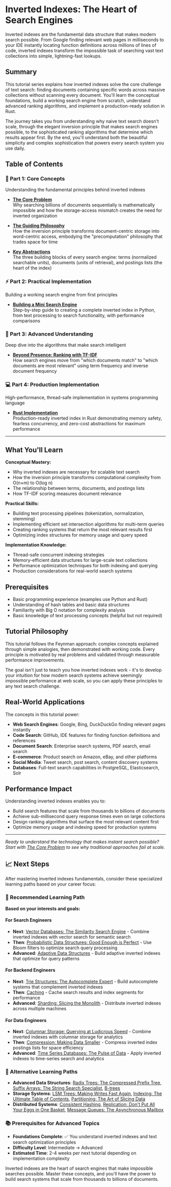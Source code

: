 # Inverted Indexes: The Heart of Search Engines

Inverted indexes are the fundamental data structure that makes modern search possible. From Google finding relevant web pages in milliseconds to your IDE instantly locating function definitions across millions of lines of code, inverted indexes transform the impossible task of searching vast text collections into simple, lightning-fast lookups.

## Summary

This tutorial series explains how inverted indexes solve the core challenge of text search: finding documents containing specific words across massive collections without scanning every document. You'll learn the conceptual foundations, build a working search engine from scratch, understand advanced ranking algorithms, and implement a production-ready solution in Rust.

The journey takes you from understanding why naive text search doesn't scale, through the elegant inversion principle that makes search engines possible, to the sophisticated ranking algorithms that determine which results appear first. By the end, you'll understand both the beautiful simplicity and complex sophistication that powers every search system you use daily.

## Table of Contents

### 🎯 Part 1: Core Concepts
Understanding the fundamental principles behind inverted indexes

- **[The Core Problem](01-concepts-01-the-core-problem.md)**  
  Why searching billions of documents sequentially is mathematically impossible and how the storage-access mismatch creates the need for inverted organization

- **[The Guiding Philosophy](01-concepts-02-the-guiding-philosophy.md)**  
  How the inversion principle transforms document-centric storage into word-centric access, embodying the "precomputation" philosophy that trades space for time

- **[Key Abstractions](01-concepts-03-key-abstractions.md)**  
  The three building blocks of every search engine: terms (normalized searchable units), documents (units of retrieval), and postings lists (the heart of the index)

### ⚡ Part 2: Practical Implementation
Building a working search engine from first principles

- **[Building a Mini Search Engine](02-guides-01-building-a-mini-search-engine.md)**  
  Step-by-step guide to creating a complete inverted index in Python, from text processing to search functionality, with performance comparisons

### 🧠 Part 3: Advanced Understanding  
Deep dive into the algorithms that make search intelligent

- **[Beyond Presence: Ranking with TF-IDF](03-deep-dive-01-beyond-presence-ranking-with-tf-idf.md)**  
  How search engines move from "which documents match" to "which documents are most relevant" using term frequency and inverse document frequency

### 💻 Part 4: Production Implementation
High-performance, thread-safe implementation in systems programming language

- **[Rust Implementation](04-rust-implementation.md)**  
  Production-ready inverted index in Rust demonstrating memory safety, fearless concurrency, and zero-cost abstractions for maximum performance

---

## What You'll Learn

**Conceptual Mastery:**
- Why inverted indexes are necessary for scalable text search
- How the inversion principle transforms computational complexity from O(n×m) to O(log n)
- The relationship between terms, documents, and postings lists
- How TF-IDF scoring measures document relevance

**Practical Skills:**
- Building text processing pipelines (tokenization, normalization, stemming)
- Implementing efficient set intersection algorithms for multi-term queries
- Creating ranking systems that return the most relevant results first
- Optimizing index structures for memory usage and query speed

**Implementation Knowledge:**
- Thread-safe concurrent indexing strategies
- Memory-efficient data structures for large-scale text collections
- Performance optimization techniques for both indexing and querying
- Production considerations for real-world search systems

## Prerequisites

- Basic programming experience (examples use Python and Rust)
- Understanding of hash tables and basic data structures
- Familiarity with Big O notation for complexity analysis
- Basic knowledge of text processing concepts (helpful but not required)

## Tutorial Philosophy

This tutorial follows the Feynman approach: complex concepts explained through simple analogies, then demonstrated with working code. Every principle is motivated by real problems and validated through measurable performance improvements.

The goal isn't just to teach you how inverted indexes work - it's to develop your intuition for how modern search systems achieve seemingly impossible performance at web scale, so you can apply these principles to any text search challenge.

## Real-World Applications

The concepts in this tutorial power:

- **Web Search Engines**: Google, Bing, DuckDuckGo finding relevant pages instantly
- **Code Search**: GitHub, IDE features for finding function definitions and references
- **Document Search**: Enterprise search systems, PDF search, email search
- **E-commerce**: Product search on Amazon, eBay, and other platforms
- **Social Media**: Tweet search, post search, content discovery systems
- **Databases**: Full-text search capabilities in PostgreSQL, Elasticsearch, Solr

## Performance Impact

Understanding inverted indexes enables you to:
- Build search features that scale from thousands to billions of documents
- Achieve sub-millisecond query response times even on large collections
- Design ranking algorithms that surface the most relevant content first
- Optimize memory usage and indexing speed for production systems

---

*Ready to understand the technology that makes instant search possible? Start with [The Core Problem](01-concepts-01-the-core-problem.md) to see why traditional approaches fail at scale.*

## 📈 Next Steps

After mastering inverted indexes fundamentals, consider these specialized learning paths based on your career focus:

### 🎯 Recommended Learning Path

**Based on your interests and goals:**

#### For Search Engineers
- **Next**: [Vector Databases: The Similarity Search Engine](../vector-databases-the-similarity-search-engine/README.md) - Combine inverted indexes with vector search for semantic search
- **Then**: [Probabilistic Data Structures: Good Enough is Perfect](../probabilistic-data-structures-good-enough-is-perfect/README.md) - Use Bloom filters to optimize search query processing
- **Advanced**: [Adaptive Data Structures](../adaptive-data-structures/README.md) - Build adaptive inverted indexes that optimize for query patterns

#### For Backend Engineers
- **Next**: [Trie Structures: The Autocomplete Expert](../trie-structures-the-autocomplete-expert/README.md) - Build autocomplete systems that complement inverted indexes
- **Then**: [Caching](../caching/README.md) - Cache search results and index segments for performance
- **Advanced**: [Sharding: Slicing the Monolith](../sharding-slicing-the-monolith/README.md) - Distribute inverted indexes across multiple machines

#### For Data Engineers
- **Next**: [Columnar Storage: Querying at Ludicrous Speed](../columnar-storage/README.md) - Combine inverted indexes with columnar storage for analytics
- **Then**: [Compression: Making Data Smaller](../compression/README.md) - Compress inverted index postings lists for space efficiency
- **Advanced**: [Time Series Databases: The Pulse of Data](../time-series-databases-the-pulse-of-data/README.md) - Apply inverted indexes to time-series search and analytics

### 🔗 Alternative Learning Paths

- **Advanced Data Structures**: [Radix Trees: The Compressed Prefix Tree](../radix-trees-the-compressed-prefix-tree/README.md), [Suffix Arrays: The String Search Specialist](../suffix-arrays-the-string-search-specialist/README.md), [B-trees](../b-trees/README.md)
- **Storage Systems**: [LSM Trees: Making Writes Fast Again](../lsm-trees-making-writes-fast-again/README.md), [Indexing: The Ultimate Table of Contents](../indexing-the-ultimate-table-of-contents/README.md), [Partitioning: The Art of Slicing Data](../partitioning-the-art-of-slicing-data/README.md)
- **Distributed Systems**: [Consistent Hashing](../consistent-hashing/README.md), [Replication: Don't Put All Your Eggs in One Basket](../replication-dont-put-all-your-eggs-in-one-basket/README.md), [Message Queues: The Asynchronous Mailbox](../message-queues-the-asynchronous-mailbox/README.md)

### 📚 Prerequisites for Advanced Topics

- **Foundations Complete**: ✅ You understand inverted indexes and text search optimization principles
- **Difficulty Level**: Intermediate → Advanced
- **Estimated Time**: 2-4 weeks per next tutorial depending on implementation complexity

Inverted indexes are the heart of search engines that make impossible searches possible. Master these concepts, and you'll have the power to build search systems that scale from thousands to billions of documents.